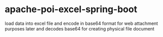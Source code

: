 # apache-poi-excel-spring-boot
load data into excel file and encode in base64 format for web attachment purposes later and decodes base64 for creating physical file document
